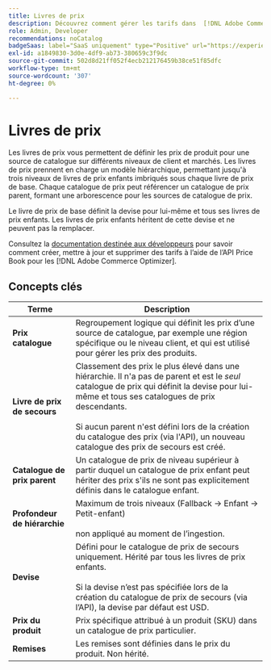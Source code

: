 ```yaml
---
title: Livres de prix
description: Découvrez comment gérer les tarifs dans  [!DNL Adobe Commerce Optimizer].
role: Admin, Developer
recommendations: noCatalog
badgeSaas: label="SaaS uniquement" type="Positive" url="https://experienceleague.adobe.com/fr/docs/commerce/user-guides/product-solutions" tooltip="S’applique uniquement aux projets Adobe Commerce as a Cloud Service et Adobe Commerce Optimizer (infrastructure SaaS gérée par Adobe)."
exl-id: a1849830-3d0e-4df9-ab73-380659c3f9dc
source-git-commit: 502d8d21ff052f4ecb212176459b38ce51f85dfc
workflow-type: tm+mt
source-wordcount: '307'
ht-degree: 0%

---
```


# Livres de prix

Les livres de prix vous permettent de définir les prix de produit pour une source de catalogue sur différents niveaux de client et marchés. Les livres de prix prennent en charge un modèle hiérarchique, permettant jusqu&#39;à trois niveaux de livres de prix enfants imbriqués sous chaque livre de prix de base. Chaque catalogue de prix peut référencer un catalogue de prix parent, formant une arborescence pour les sources de catalogue de prix.

Le livre de prix de base définit la devise pour lui-même et tous ses livres de prix enfants. Les livres de prix enfants héritent de cette devise et ne peuvent pas la remplacer.

Consultez la [documentation destinée aux développeurs](https://developer.adobe.com/commerce/services/reference/rest/) pour savoir comment créer, mettre à jour et supprimer des tarifs à l’aide de l’API Price Book pour les [!DNL Adobe Commerce Optimizer].

## Concepts clés

| Terme | Description |
|------|-------------|
| **Prix catalogue** | Regroupement logique qui définit les prix d’une source de catalogue, par exemple une région spécifique ou le niveau client, et qui est utilisé pour gérer les prix des produits. |
| **Livre de prix de secours** | Classement des prix le plus élevé dans une hiérarchie. Il n&#39;a pas de parent et est le *seul* catalogue de prix qui définit la devise pour lui-même et tous ses catalogues de prix descendants.<br/><br/>Si aucun parent n&#39;est défini lors de la création du catalogue des prix (via l&#39;API), un nouveau catalogue des prix de secours est créé. |
| **Catalogue de prix parent** | Un catalogue de prix de niveau supérieur à partir duquel un catalogue de prix enfant peut hériter des prix s&#39;ils ne sont pas explicitement définis dans le catalogue enfant. |
| **Profondeur de hiérarchie** | Maximum de trois niveaux (Fallback -> Enfant -> Petit-enfant)<br/><br/>non appliqué au moment de l’ingestion. |
| **Devise** | Défini pour le catalogue de prix de secours uniquement. Hérité par tous les livres de prix enfants.<br/><br/>Si la devise n’est pas spécifiée lors de la création du catalogue de prix de secours (via l’API), la devise par défaut est USD. |
| **Prix du produit** | Prix spécifique attribué à un produit (SKU) dans un catalogue de prix particulier. |
| **Remises** | Les remises sont définies dans le prix du produit. Non hérité. |
